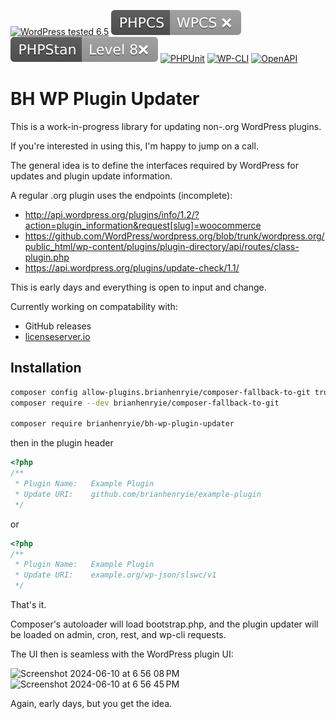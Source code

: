 [![WordPress tested 6.5](https://img.shields.io/badge/WordPress-v6.5%20tested-0073aa.svg)](https://wordpress.org/) [![PHPCS WPCS](./.github/phpcs.svg)](https://github.com/WordPress-Coding-Standards/WordPress-Coding-Standards)  [![PHPStan ](.github/phpstan.svg)](https://github.com/szepeviktor/phpstan-wordpress) [![PHPUnit ](https://brianhenryie.github.io/bh-wp-plugin-updater/phpunit/coverage.svg)](https://brianhenryie.github.io/bh-wp-plugin-updater/phpunit/html) [![WP-CLI ](https://img.shields.io/badge/WP-CLI-3d681d.svg?logo=wordpress)](https://brianhenryie.github.io/bh-wp-plugin-updater/wp-cli) [![OpenAPI ](https://img.shields.io/badge/REST-OpenAPI-85ea2d.svg?logo=swagger)](https://brianhenryie.github.io/bh-wp-plugin-updater/openapi)

# BH WP Plugin Updater

This is a work-in-progress library for updating non-.org WordPress plugins.

If you're interested in using this, I'm happy to jump on a call. 

The general idea is to define the interfaces required by WordPress for updates and plugin update information.

A regular .org plugin uses the endpoints (incomplete):

* http://api.wordpress.org/plugins/info/1.2/?action=plugin_information&request[slug]=woocommerce
* https://github.com/WordPress/wordpress.org/blob/trunk/wordpress.org/public_html/wp-content/plugins/plugin-directory/api/routes/class-plugin.php
* https://api.wordpress.org/plugins/update-check/1.1/

This is early days and everything is open to input and change.

Currently working on compatability with:

* GitHub releases
* [licenseserver.io](https://licenseserver.io/)

## Installation

```bash
composer config allow-plugins.brianhenryie/composer-fallback-to-git true
composer require --dev brianhenryie/composer-fallback-to-git

composer require brianhenryie/bh-wp-plugin-updater
```

then in the plugin header

```php
<?php
/**
 * Plugin Name:   Example Plugin
 * Update URI:    github.com/brianhenryie/example-plugin
 */
```

or

```php
<?php
/**
 * Plugin Name:   Example Plugin
 * Update URI:    example.org/wp-json/slswc/v1
 */
```

That's it. 

Composer's autoloader will load bootstrap.php, and the plugin updater will be loaded on admin, cron, rest, and wp-cli requests.

The UI then is seamless with the WordPress plugin UI:

<img width="938" alt="Screenshot 2024-06-10 at 6 56 08 PM" src="https://github.com/BrianHenryIE/bh-wp-plugin-updater/assets/4720401/9ffba71d-1fbf-4155-afa9-f1a45326d25a">

<img width="1096" alt="Screenshot 2024-06-10 at 6 56 45 PM" src="https://github.com/BrianHenryIE/bh-wp-plugin-updater/assets/4720401/ff099bc5-4149-43c9-b449-7e27697ea2b6">

Again, early days, but you get the idea.
